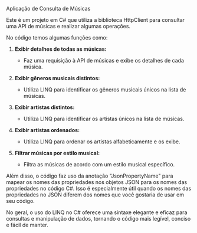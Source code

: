 Aplicação de Consulta de Músicas

Este é um projeto em C# que utiliza a biblioteca HttpClient para consultar uma API de músicas e realizar algumas operações.

No código temos algumas funções como:

1. **Exibir detalhes de todas as músicas:**
   - Faz uma requisição à API de músicas e exibe os detalhes de cada música.

2. **Exibir gêneros musicais distintos:**
   - Utiliza LINQ para identificar os gêneros musicais únicos na lista de músicas.

3. **Exibir artistas distintos:**
   - Utiliza LINQ para identificar os artistas únicos na lista de músicas.

4. **Exibir artistas ordenados:**
   - Utiliza LINQ para ordenar os artistas alfabeticamente e os exibe.

5. **Filtrar músicas por estilo musical:**
   - Filtra as músicas de acordo com um estilo musical específico.
  
Além disso, o código faz uso da anotação "JsonPropertyName" para mapear os nomes das propriedades nos objetos JSON para os nomes das propriedades no código C#. Isso é especialmente útil quando os nomes das propriedades no JSON diferem dos nomes que você gostaria de usar em seu código.

No geral, o uso do LINQ no C# oferece uma sintaxe elegante e eficaz para consultas e manipulação de dados, tornando o código mais legível, conciso e fácil de manter.
